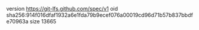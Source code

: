 version https://git-lfs.github.com/spec/v1
oid sha256:914f016dfaf1932a6e1fda79b9ecef076a00019cd96d71b57b837bbdfe70963a
size 13665
